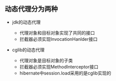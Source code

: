 ## 动态代理分为两种
+ jdk的动态代理
    *  代理对象和目标对象实现了共同的接口
    *  拦截器必须实现InvocationHanlder接口

+ cglib的动态代理
    *  代理对象是目标对象的子类
    *  拦截器必须实现MethodInterceptor接口
    *  hibernate中session.load采用的是cglib实现的